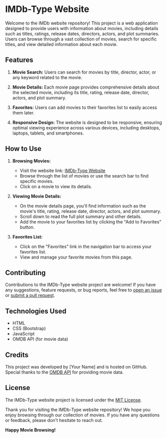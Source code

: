# IMDb-Type Website

Welcome to the IMDb website repository! This project is a web application designed to provide users with information about movies, including details such as titles, ratings, release dates, directors, actors, and plot summaries. Users can browse through a vast collection of movies, search for specific titles, and view detailed information about each movie.

## Features

1. **Movie Search:** Users can search for movies by title, director, actor, or any keyword related to the movie.

2. **Movie Details:** Each movie page provides comprehensive details about the selected movie, including its title, rating, release date, director, actors, and plot summary.

3. **Favorites:** Users can add movies to their favorites list to easily access them later.

4. **Responsive Design:** The website is designed to be responsive, ensuring optimal viewing experience across various devices, including desktops, laptops, tablets, and smartphones.

## How to Use

1. **Browsing Movies:**
   - Visit the website link: [IMDb-Type Website](https://dexterflex.github.io/imdb/)
   - Browse through the list of movies or use the search bar to find specific movies.
   - Click on a movie to view its details.

2. **Viewing Movie Details:**
   - On the movie details page, you'll find information such as the movie's title, rating, release date, director, actors, and plot summary.
   - Scroll down to read the full plot summary and other details.
   - Add the movie to your favorites list by clicking the "Add to Favorites" button.

3. **Favorites List:**
   - Click on the "Favorites" link in the navigation bar to access your favorites list.
   - View and manage your favorite movies from this page.

## Contributing

Contributions to the IMDb-Type website project are welcome! If you have any suggestions, feature requests, or bug reports, feel free to [open an issue](https://github.com/dexterflex/imdb/issues) or [submit a pull request](https://github.com/dexterflex/imdb/pulls).

## Technologies Used

- HTML
- CSS (Bootstrap)
- JavaScript
- OMDB API (for movie data)

## Credits

This project was developed by [Your Name] and is hosted on GitHub. Special thanks to the [OMDB API](https://www.omdbapi.com/) for providing movie data.

## License

The IMDb-Type website project is licensed under the [MIT License](LICENSE).

Thank you for visiting the IMDb-Type website repository! We hope you enjoy browsing through our collection of movies. If you have any questions or feedback, please don't hesitate to reach out.

**Happy Movie Browsing!**
